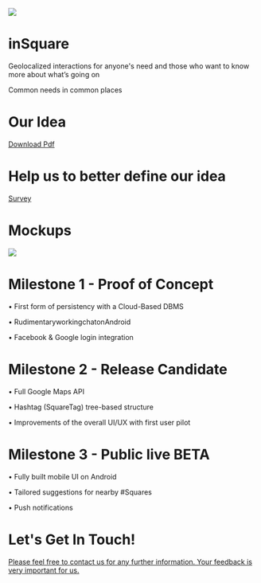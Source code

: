 ![](https://github.com/regini/inSquare/blob/gh-pages/INSQUARE%20LOGO.png)
# inSquare
Geolocalized interactions for anyone's need and those who want to know more about what’s going on

Common needs in common places

# Our Idea
[Download Pdf](http://regini.github.io/inSquare/inSquare%20-%20Presentazione.pdf)

# Help us to better define our idea
[Survey](https://goo.gl/07GxSS)

# Mockups
![](http://regini.github.io/inSquare/mockup.png)

# Milestone 1 - Proof of Concept
  • First form of persistency with a Cloud-Based DBMS   
  
  • RudimentaryworkingchatonAndroid  
  
  • Facebook & Google login integration  
  
# Milestone 2 - Release Candidate
 • Full Google Maps API  
 
 • Hashtag (SquareTag) tree-based structure   
 
 • Improvements of the overall UI/UX with first user pilot  
 
# Milestone 3 - Public live BETA
 • Fully built mobile UI on Android  
 
 • Tailored suggestions for nearby #Squares   
 
 • Push notifications  
 
# Let's Get In Touch!
[Please feel free to contact us for any further information. Your feedback is very important for us.](http://goo.gl/forms/2VcB24833w)

